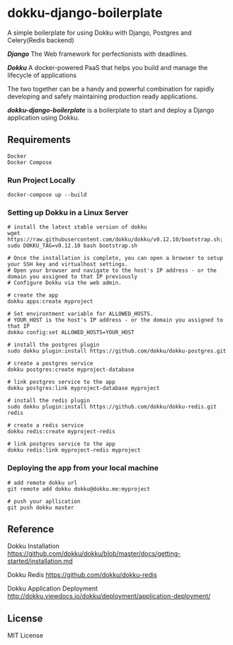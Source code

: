 # dokku-django-boilerplate
A simple boilerplate for using Dokku with Django, Postgres and Celery(Redis backend)


**_Django_** The Web framework for perfectionists with deadlines.

**_Dokku_** A docker-powered PaaS that helps you build and manage the lifecycle of applications

The two together can be a handy and powerful combination for rapidly developing and safely maintaining production ready applications.


**_dokku-django-boilerplate_** is a boilerplate to start and deploy a Django application using Dokku. 


## Requirements
```
Docker
Docker Compose
```
    
    
### Run Project Locally
```
docker-compose up --build
```

### Setting up Dokku in a Linux Server
```
# install the latest stable version of dokku
wget https://raw.githubusercontent.com/dokku/dokku/v0.12.10/bootstrap.sh;
sudo DOKKU_TAG=v0.12.10 bash bootstrap.sh

# Once the installation is complete, you can open a browser to setup your SSH key and virtualhost settings. 
# Open your browser and navigate to the host's IP address - or the domain you assigned to that IP previously
# Configure Dokku via the web admin.

# create the app
dokku apps:create myproject

# Set environtment variable for ALLOWED_HOSTS. 
# YOUR_HOST is the host's IP address - or the domain you assigned to that IP
dokku config:set ALLOWED_HOSTS=YOUR_HOST

# install the postgres plugin
sudo dokku plugin:install https://github.com/dokku/dokku-postgres.git

# create a postgres service
dokku postgres:create myproject-database

# link postgres service to the app
dokku postgres:link myproject-database myproject

# install the redis plugin
sudo dokku plugin:install https://github.com/dokku/dokku-redis.git redis

# create a redis service
dokku redis:create myproject-redis

# link postgres service to the app
dokku redis:link myproject-redis myproject

```

### Deploying the app from your local machine
```
# add remote dokku url 
git remote add dokku dokku@dokku.me:myproject

# push your apllication 
git push dokku master
```

## Reference
Dokku Installation
https://github.com/dokku/dokku/blob/master/docs/getting-started/installation.md

Dokku Redis
https://github.com/dokku/dokku-redis

Dokku Application Deployment
http://dokku.viewdocs.io/dokku/deployment/application-deployment/




## License

MIT License
